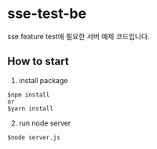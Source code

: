 # sse-test-be
sse feature test에 필요한 서버 예제 코드입니다.

## How to start
1. install package
```
$npm install
or
$yarn install
```
  
2. run node server
```
$node server.js
```
